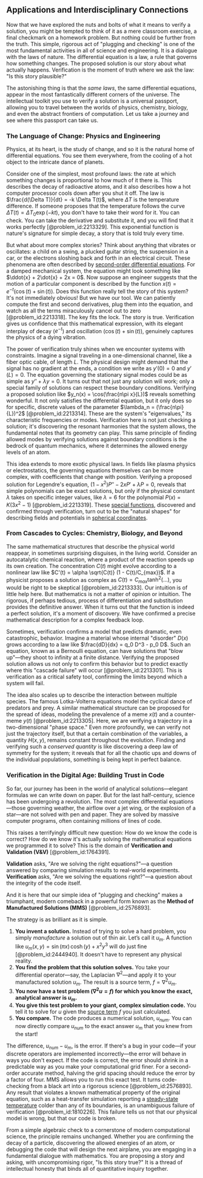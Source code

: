 ## Applications and Interdisciplinary Connections

Now that we have explored the nuts and bolts of what it means to verify a solution, you might be tempted to think of it as a mere classroom exercise, a final checkmark on a homework problem. But nothing could be further from the truth. This simple, rigorous act of "plugging and checking" is one of the most fundamental activities in all of science and engineering. It is a dialogue with the laws of nature. The differential equation is a law, a rule that governs how something changes. The proposed solution is our story about what actually happens. Verification is the moment of truth where we ask the law: "Is this story plausible?"

The astonishing thing is that the *same laws*, the same differential equations, appear in the most fantastically different corners of the universe. The intellectual toolkit you use to verify a solution is a universal passport, allowing you to travel between the worlds of physics, chemistry, biology, and even the abstract frontiers of computation. Let us take a journey and see where this passport can take us.

### The Language of Change: Physics and Engineering

Physics, at its heart, is the study of change, and so it is the natural home of differential equations. You see them everywhere, from the cooling of a hot object to the intricate dance of planets.

Consider one of the simplest, most profound laws: the rate at which something changes is proportional to how much of it there is. This describes the decay of radioactive atoms, and it also describes how a hot computer processor cools down after you shut it off. The law is $\frac{d(\Delta T)}{dt} = -k \Delta T(t)$, where $\Delta T$ is the temperature difference. If someone proposes that the temperature follows the curve $\Delta T(t) = \Delta T_0 \exp(-kt)$, you don't have to take their word for it. You can check. You can take the derivative and substitute it, and you will find that it works perfectly [@problem_id:2213329]. This exponential function is nature's signature for simple decay, a story that is told truly every time.

But what about more complex stories? Think about anything that vibrates or oscillates: a child on a swing, a plucked guitar string, the suspension in a car, or the electrons sloshing back and forth in an electrical circuit. These phenomena are often described by [second-order differential equations](@article_id:268871). For a damped mechanical system, the equation might look something like $\ddot{x} + 2\dot{x} + 2x = 0$. Now suppose an engineer suggests that the motion of a particular component is described by the function $x(t) = e^{-t}(\cos(t) + \sin(t))$. Does this function really tell the story of this system? It's not immediately obvious! But we have our tool. We can patiently compute the first and second derivatives, plug them into the equation, and watch as all the terms miraculously cancel out to zero [@problem_id:2213318]. The key fits the lock. The story is true. Verification gives us confidence that this mathematical expression, with its elegant interplay of decay ($e^{-t}$) and oscillation ($\cos(t) + \sin(t)$), genuinely captures the physics of a dying vibration.

The power of verification truly shines when we encounter systems with constraints. Imagine a signal traveling in a one-dimensional channel, like a fiber optic cable, of length $L$. The physical design might demand that the signal has no gradient at the ends, a condition we write as $y'(0) = 0$ and $y'(L) = 0$. The equation governing the stationary signal modes could be as simple as $y'' + \lambda y = 0$. It turns out that not just any solution will work; only a special family of solutions can respect these boundary conditions. Verifying a proposed solution like $y_n(x) = \cos(\frac{n\pi x}{L})$ reveals something wonderful. It not only satisfies the differential equation, but it only does so for specific, discrete values of the parameter $\lambda_n = (\frac{n\pi}{L})^2$ [@problem_id:2213314]. These are the system's "eigenvalues," its characteristic frequencies or modes. Verification here is not just checking a solution; it's discovering the resonant harmonies that the system allows, the fundamental notes that its geometry can play. This same principle of finding allowed modes by verifying solutions against boundary conditions is the bedrock of quantum mechanics, where it determines the allowed energy levels of an atom.

This idea extends to more exotic physical laws. In fields like plasma physics or electrostatics, the governing equations themselves can be more complex, with coefficients that change with position. Verifying a proposed solution for Legendre's equation, $(1-x^2)P'' - 2xP' + \lambda P = 0$, reveals that simple polynomials can be exact solutions, but only if the physical constant $\lambda$ takes on specific integer values, like $\lambda=6$ for the polynomial $P(x) = K(3x^2-1)$ [@problem_id:2213319]. These [special functions](@article_id:142740), discovered and confirmed through verification, turn out to be the "natural shapes" for describing fields and potentials in [spherical coordinates](@article_id:145560).

### From Cascades to Cycles: Chemistry, Biology, and Beyond

The same mathematical structures that describe the physical world reappear, in sometimes surprising disguises, in the living world. Consider an autocatalytic chemical reaction, where a product of the reaction speeds up its own creation. The concentration $C(t)$ might evolve according to a nonlinear law like $C'(t) = \alpha \sqrt{C(t)} (1 - C(t)/C_{max})$. If a physicist proposes a solution as complex as $C(t) = C_{max} \tanh^2(\dots)$, you would be right to be skeptical [@problem_id:2213333]. Our intuition is of little help here. But mathematics is not a matter of opinion or intuition. The rigorous, if perhaps tedious, process of differentiation and substitution provides the definitive answer. When it turns out that the function is indeed a perfect solution, it's a moment of discovery. We have confirmed a precise mathematical description for a complex feedback loop.

Sometimes, verification confirms a model that predicts dramatic, even catastrophic, behavior. Imagine a material whose internal "disorder" $D(x)$ grows according to a law like $\frac{dD}{dx} = q_0 D^3 - p_0 D$. Such an equation, known as a Bernoulli equation, can have solutions that "blow up"—they shoot to infinity at a finite distance. Verifying the proposed solution allows us not only to confirm this behavior but to predict exactly where this "cascade failure" will occur [@problem_id:2213301]. This is verification as a critical safety tool, confirming the limits beyond which a system will fail.

The idea also scales up to describe the interaction between multiple species. The famous Lotka-Volterra equations model the cyclical dance of predators and prey. A similar mathematical structure can be proposed for the spread of ideas, modeling the prevalence of a meme $x(t)$ and a counter-meme $y(t)$ [@problem_id:2213305]. Here, we are verifying a trajectory in a two-dimensional "phase space." Even more profoundly, we can verify not just the trajectory itself, but that a certain combination of the variables, a quantity $H(x,y)$, remains constant throughout the evolution. Finding and verifying such a *conserved quantity* is like discovering a deep law of symmetry for the system; it reveals that for all the chaotic ups and downs of the individual populations, something is being kept in perfect balance.

### Verification in the Digital Age: Building Trust in Code

So far, our journey has been in the world of analytical solutions—elegant formulas we can write down on paper. But for the last half-century, science has been undergoing a revolution. The most complex differential equations—those governing weather, the airflow over a jet wing, or the explosion of a star—are not solved with pen and paper. They are solved by massive computer programs, often containing millions of lines of code.

This raises a terrifyingly difficult new question: How do we know the code is correct? How do we know it's actually solving the mathematical equations we programmed it to solve? This is the domain of **Verification and Validation (V&V)** [@problem_id:1764391].

**Validation** asks, "Are we solving the right equations?"—a question answered by comparing simulation results to real-world experiments.
**Verification** asks, "Are we solving the equations right?"—a question about the integrity of the code itself.

And it is here that our simple idea of "plugging and checking" makes a triumphant, modern comeback in a powerful form known as the **Method of Manufactured Solutions (MMS)** [@problem_id:2576893].

The strategy is as brilliant as it is simple.
1.  **You invent a solution.** Instead of trying to solve a hard problem, you simply *manufacture* a solution out of thin air. Let’s call it $u_m$. A function like $u_{m}(x,y) = \sin(\pi x)\,\cosh(y) + x^2 y^3$ will do just fine [@problem_id:2444940]. It doesn't have to represent any physical reality.
2.  **You find the problem that this solution solves.** You take your differential operator—say, the Laplacian $\nabla^2$—and apply it to your manufactured solution $u_m$. The result is a source term, $f = \nabla^2 u_m$.
3.  **You now have a test problem ($\nabla^2 u = f$) for which you know the exact, analytical answer is $u_m$.**
4.  **You give this test problem to your giant, complex simulation code.** You tell it to solve for $u$ given the [source term](@article_id:268617) $f$ you just calculated.
5.  **You compare.** The code produces a numerical solution, $u_{num}$. You can now directly compare $u_{num}$ to the exact answer $u_m$ that you knew from the start!

The difference, $u_{num} - u_m$, is the error. If there's a bug in your code—if your discrete operators are implemented incorrectly—the error will behave in ways you don't expect. If the code is correct, the error should shrink in a predictable way as you make your computational grid finer. For a second-order accurate method, halving the grid spacing should reduce the error by a factor of four. MMS allows you to run this exact test. It turns code-checking from a black art into a rigorous science [@problem_id:2576893]. Any result that violates a known mathematical property of the original equation, such as a heat-transfer simulation reporting a [steady-state temperature](@article_id:136281) colder than any of its boundaries, is an unambiguous failure of verification [@problem_id:1810226]. This failure tells us not that our physical model is wrong, but that our code is broken.

From a simple algebraic check to a cornerstone of modern computational science, the principle remains unchanged. Whether you are confirming the decay of a particle, discovering the allowed energies of an atom, or debugging the code that will design the next airplane, you are engaging in a fundamental dialogue with mathematics. You are proposing a story and asking, with uncompromising rigor, "Is this story true?" It is a thread of intellectual honesty that binds all of quantitative inquiry together.